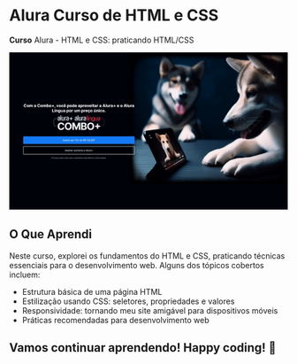 # Alura Curso de HTML e CSS

**Curso** Alura - HTML e CSS: praticando HTML/CSS

![Exemplo de GIF](img/site.gif)

## O Que Aprendi

Neste curso, explorei os fundamentos do HTML e CSS, praticando técnicas essenciais para o desenvolvimento web. Alguns dos tópicos cobertos incluem:

- Estrutura básica de uma página HTML
- Estilização usando CSS: seletores, propriedades e valores
- Responsividade: tornando meu site amigável para dispositivos móveis
- Práticas recomendadas para desenvolvimento web

## Vamos continuar aprendendo! Happy coding! 🚀
